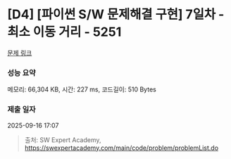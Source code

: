 # [D4] [파이썬 S/W 문제해결 구현] 7일차 - 최소 이동 거리 - 5251 

[문제 링크](https://swexpertacademy.com/main/code/problem/problemDetail.do?contestProbId=AWUS6BAaI4oDFAVT) 

### 성능 요약

메모리: 66,304 KB, 시간: 227 ms, 코드길이: 510 Bytes

### 제출 일자

2025-09-16 17:07



> 출처: SW Expert Academy, https://swexpertacademy.com/main/code/problem/problemList.do